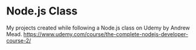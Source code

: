 # Node.js Class
My projects created while following a Node.js class on Udemy by Andrew Mead.
https://www.udemy.com/course/the-complete-nodejs-developer-course-2/
